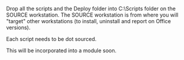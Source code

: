 
Drop all the scripts and the Deploy folder into C:\Scripts folder on the SOURCE workstation.
The SOURCE workstation is from where you will "target" other workstations (to install, uninstall and report on Office versions).

Each script needs to be dot sourced.

This will be incorporated into a module soon.
